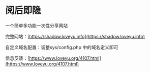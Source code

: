 # 阅后即隐
一个简单多功能一次性分享网站

完整网站：[https://shadow.loveyu.info](https://shadow.loveyu.info)

自定义域名配置：调整sys/config.php 中的域名定义即可

信息反馈：[https://www.loveyu.org/4107.html](https://www.loveyu.org/4107.html)